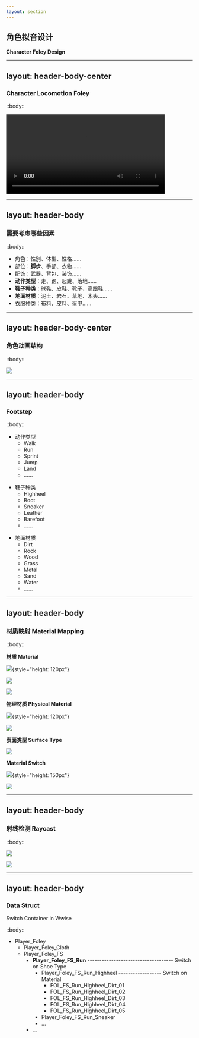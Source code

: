 ```yaml
---
layout: section
---
```


## 角色拟音设计
**Character Foley Design**

<!--
- 解释什么是 Foley？
- 解释角色 Foley 一般都包含哪些声音？
-->

---
layout: header-body-center
---

### Character Locomotion Foley

::body::

<video controls width="85%">
  <source src="/SOP_Foley_FS_Demo_FIN.mp4" type="video/mp4">
  Your browser does not support the video tag.
</video>

<!--  -->

---
layout: header-body
---

### 需要考虑哪些因素

::body::

- 角色：性别、体型、性格……
- 部位：**脚步**、手部、衣物……
- 配饰：武器、背包、装饰……
- **动作类型**：走、跑、起跳、落地……
- **鞋子种类**：球鞋、皮鞋、靴子、高跟鞋……
- **地面材质**：泥土、岩石、草地、木头……
- 衣服种类：布料、皮料、盔甲……

<!--  -->

---
layout: header-body-center
---

### 角色动画结构

::body::

![](/char-anim-struct.png)

<!--  -->

---
layout: header-body
---

### Footstep

::body::

<div class="grid grid-cols-3 gap-4" v-clicks>

<div>

- 动作类型
  - Walk
  - Run
  - Sprint
  - Jump
  - Land
  - ……

</div>

<div>

- 鞋子种类
  - Highheel
  - Boot
  - Sneaker
  - Leather
  - Barefoot
  - ……

</div>

<div>

- 地面材质
  - Dirt
  - Rock
  - Wood
  - Grass
  - Metal
  - Sand
  - Water
  - ……

</div>

</div v-clicks>

<!--
- 对动作类型进行抽象归类
- 通过地面材质展开讲解材质系统
-->

---
layout: header-body
---

### 材质映射 Material Mapping

::body::

<div class="grid grid-cols-4 gap-4" v-clicks>

<div>

**材质 Material**

![](/src/char-foley/ue-material.png){style="height: 120px"}

![](/src/char-foley/ue-material-m.png)

![](/src/char-foley/ue-material-mi.png)


</div>

<div>

**物理材质 Physical Material**

![](/src/char-foley/ue-physical-material.png){style="height: 120px"}

![](/src/char-foley/ue-phymat-detail.png)

</div>

<div>

**表面类型 Surface Type**

![](/src/char-foley/ue-surface-type.png)

</div>

<div>

**Material Switch**

![](/src/char-foley/ue-switch-material.png){style="height: 150px"}

![](/src/char-foley/wwise-switch-material.png)

</div>

</div v-clicks>

<!--  -->

---
layout: header-body
---

### 射线检测 Raycast

::body::

<div class="grid grid-cols-2 gap-4" v-clicks>

<div>

![](/src/char-foley/footstep-raycast.png)

</div>

<div>

![](/src/char-foley/ue-raycast-line-trace.png)

</div>

</div v-clicks>

<!--
- https://dev.epicgames.com/documentation/en-us/unreal-engine/using-a-single-line-trace-raycast-by-channel-in-unreal-engine
-->

---
layout: header-body
---

### Data Struct
Switch Container in Wwise

::body::

- Player_Foley
  - Player_Foley_Cloth
  - Player_Foley_FS
    - **Player_Foley_FS_Run** ------------------------------------ Switch on Shoe Type
      - Player_Foley_FS_Run_Highheel ------------------ Switch on Material
        - FOL_FS_Run_Highheel_Dirt_01
        - FOL_FS_Run_Highheel_Dirt_02
        - FOL_FS_Run_Highheel_Dirt_03
        - FOL_FS_Run_Highheel_Dirt_04
        - FOL_FS_Run_Highheel_Dirt_05
      - Player_Foley_FS_Run_Sneaker
      - ...
    - ...

<!--  -->